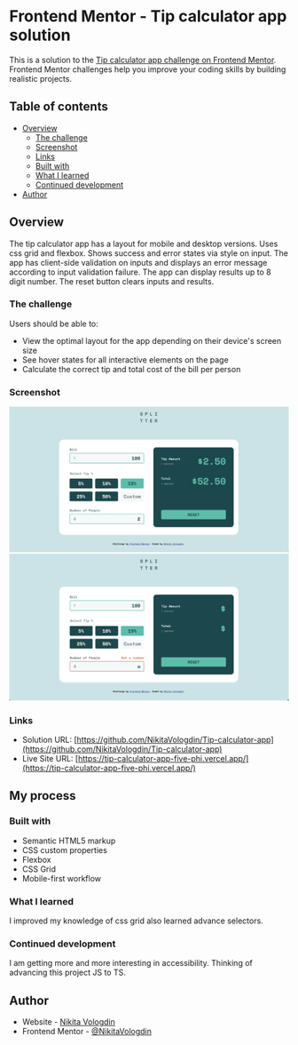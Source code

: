 # Frontend Mentor - Tip calculator app solution

This is a solution to the [Tip calculator app challenge on Frontend Mentor](https://www.frontendmentor.io/challenges/tip-calculator-app-ugJNGbJUX). Frontend Mentor challenges help you improve your coding skills by building realistic projects.

## Table of contents

- [Overview](#overview)
  - [The challenge](#the-challenge)
  - [Screenshot](#screenshot)
  - [Links](#links)
  - [Built with](#built-with)
  - [What I learned](#what-i-learned)
  - [Continued development](#continued-development)
- [Author](#author)

## Overview

The tip calculator app has a layout for mobile and desktop versions. Uses css grid and flexbox. Shows success and error states via style on input. The app has client-side validation on inputs and displays an error message according to input validation failure. The app can display results up to 8 digit number. The reset button clears inputs and results.

### The challenge

Users should be able to:

- View the optimal layout for the app depending on their device's screen size
- See hover states for all interactive elements on the page
- Calculate the correct tip and total cost of the bill per person

### Screenshot

![Shows desktop layout of app](./screenshots/success.jpg)
![Show error state on desktop layout](./screenshots/error.png)

### Links

- Solution URL: [https://github.com/NikitaVologdin/Tip-calculator-app](https://github.com/NikitaVologdin/Tip-calculator-app)
- Live Site URL: [https://tip-calculator-app-five-phi.vercel.app/](https://tip-calculator-app-five-phi.vercel.app/)

## My process

### Built with

- Semantic HTML5 markup
- CSS custom properties
- Flexbox
- CSS Grid
- Mobile-first workflow

### What I learned

I improved my knowledge of css grid also learned advance selectors.

### Continued development

I am getting more and more interesting in accessibility. Thinking of advancing this project JS to TS.

## Author

- Website - [Nikita Vologdin](https://vologdin.eu/portfolio)
- Frontend Mentor - [@NikitaVologdin](https://www.frontendmentor.io/profile/NikitaVologdin)
